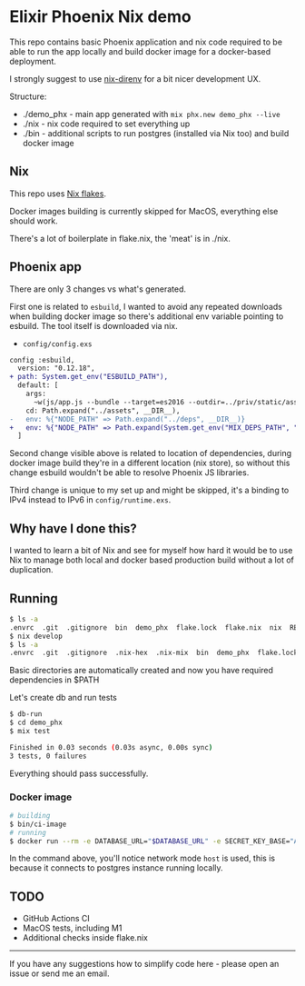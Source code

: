 # Elixir Phoenix Nix demo

This repo contains basic Phoenix application and nix code required to
be able to run the app locally and build docker image for a docker-based deployment.

I strongly suggest to use [nix-direnv](https://github.com/nix-community/nix-direnv) for
a bit nicer development UX.

Structure:

- ./demo_phx - main app generated with `mix phx.new demo_phx --live`
- ./nix - nix code required to set everything up
- ./bin - additional scripts to run postgres (installed via Nix too) and
  build docker image

## Nix

This repo uses [Nix flakes](https://nixos.wiki/wiki/Flakes).

Docker images building is currently skipped for MacOS,
everything else should work.

There's a lot of boilerplate in flake.nix, the 'meat' is in ./nix.

## Phoenix app

There are only 3 changes vs what's generated.

First one is related to `esbuild`, I wanted to avoid any repeated downloads when
building docker image so there's additional env variable pointing to esbuild.
The tool itself is downloaded via nix.


- `config/config.exs`
```diff
config :esbuild,
  version: "0.12.18",
+ path: System.get_env("ESBUILD_PATH"),
  default: [
    args:
      ~w(js/app.js --bundle --target=es2016 --outdir=../priv/static/assets --external:/fonts/* --external:/images/*),
    cd: Path.expand("../assets", __DIR__),
-   env: %{"NODE_PATH" => Path.expand("../deps", __DIR__)}
+   env: %{"NODE_PATH" => Path.expand(System.get_env("MIX_DEPS_PATH", "../deps"), __DIR__)}
  ]
```
Second change visible above is related to location of dependencies,
during docker image build they're in a different location (nix store), so
without this change esbuild wouldn't be able to resolve Phoenix JS libraries.

Third change is unique to my set up and might be skipped, it's a binding to
IPv4 instead to IPv6 in `config/runtime.exs`.


## Why have I done this?

I wanted to learn a bit of Nix and see for myself how hard it would be to
use Nix to manage both local and docker based production build without a lot of
duplication.


## Running

```bash
$ ls -a
.envrc  .git  .gitignore  bin  demo_phx  flake.lock  flake.nix  nix  README.md
$ nix develop
$ ls -a
.envrc  .git  .gitignore  .nix-hex  .nix-mix  bin  demo_phx  flake.lock  flake.nix  nix  README.md
```
Basic directories are automatically created and now you have required dependencies in $PATH

Let's create db and run tests
```bash
$ db-run
$ cd demo_phx
$ mix test

Finished in 0.03 seconds (0.03s async, 0.00s sync)
3 tests, 0 failures
```
Everything should pass successfully.


### Docker image

```bash
# building
$ bin/ci-image
# running
$ docker run --rm -e DATABASE_URL="$DATABASE_URL" -e SECRET_KEY_BASE="AAS+PPF6mkBp1" --network host phx-nix:latest
```

In the command above, you'll notice network mode `host` is used,
this is because it connects to postgres instance running locally.

## TODO

- GitHub Actions CI
- MacOS tests, including M1
- Additional checks inside flake.nix


--------------------------

If you have any suggestions how to simplify code here -
please open an issue or send me an email.
